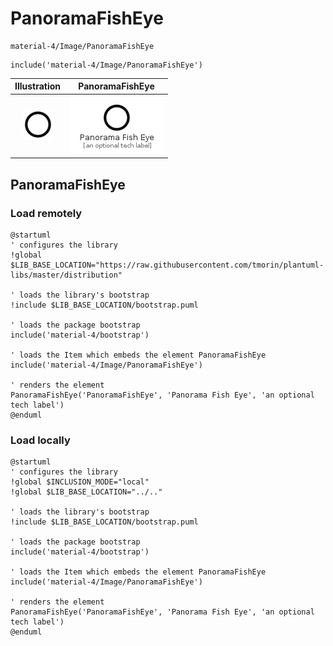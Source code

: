 # PanoramaFishEye


```text
material-4/Image/PanoramaFishEye
```

```text
include('material-4/Image/PanoramaFishEye')
```



| Illustration | PanoramaFishEye |
| :---: | :---: |
| ![illustration for Illustration](../../material-4/Image/PanoramaFishEye.png) | ![illustration for PanoramaFishEye](../../material-4/Image/PanoramaFishEye.Local.png) |




## PanoramaFishEye

### Load remotely
```plantuml
@startuml
' configures the library
!global $LIB_BASE_LOCATION="https://raw.githubusercontent.com/tmorin/plantuml-libs/master/distribution"

' loads the library's bootstrap
!include $LIB_BASE_LOCATION/bootstrap.puml

' loads the package bootstrap
include('material-4/bootstrap')

' loads the Item which embeds the element PanoramaFishEye
include('material-4/Image/PanoramaFishEye')

' renders the element
PanoramaFishEye('PanoramaFishEye', 'Panorama Fish Eye', 'an optional tech label')
@enduml
```

### Load locally
```plantuml
@startuml
' configures the library
!global $INCLUSION_MODE="local"
!global $LIB_BASE_LOCATION="../.."

' loads the library's bootstrap
!include $LIB_BASE_LOCATION/bootstrap.puml

' loads the package bootstrap
include('material-4/bootstrap')

' loads the Item which embeds the element PanoramaFishEye
include('material-4/Image/PanoramaFishEye')

' renders the element
PanoramaFishEye('PanoramaFishEye', 'Panorama Fish Eye', 'an optional tech label')
@enduml
```


